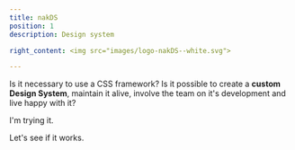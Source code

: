 ```yaml
---
title: nakDS
position: 1
description: Design system

right_content: <img src="images/logo-nakDS--white.svg">

---
```

Is it necessary to use a CSS framework? Is it possible to create a <strong class="nak-text--strong">custom Design System</strong>, maintain it alive, involve the team on it's development and live happy with it?

I'm trying it.

Let's see if it works.
